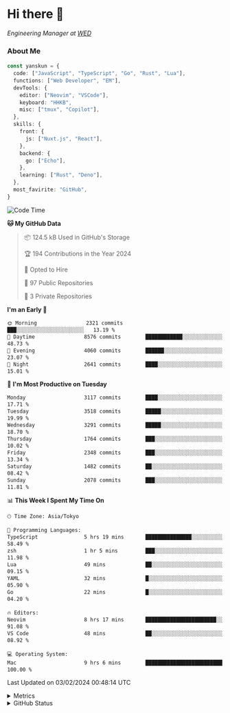 # Hi there&nbsp;:wave:

<!-- ![Alt text](https://spotify-recently-played-readme.vercel.app/api?user=31kynbuubkiu3r4qh4hjuaglhfay) -->

_Engineering Manager at [WED](https://github.com/wedinc)_

### About Me

```ts
const yanskun = {
  code: ["JavaScript", "TypeScript", "Go", "Rust", "Lua"],
  functions: ["Web Developer", "EM"],
  devTools: {
    editor: ["Neovim", "VSCode"],
    keyboard: "HHKB",
    misc: ["tmux", "Copilot"],
  },
  skills: {
    front: {
      js: ["Nuxt.js", "React"],
    },
    backend: {
      go: ["Echo"],
    },
    learning: ["Rust", "Deno"],
  },
  most_favirite: "GitHub",
}
```

<!--START_SECTION:waka-->
![Code Time](http://img.shields.io/badge/Code%20Time-680%20hrs%2035%20mins-blue)

**🐱 My GitHub Data** 

> 📦 124.5 kB Used in GitHub's Storage 
 > 
> 🏆 194 Contributions in the Year 2024
 > 
> 💼 Opted to Hire
 > 
> 📜 97 Public Repositories 
 > 
> 🔑 3 Private Repositories 
 > 
**I'm an Early 🐤** 

```text
🌞 Morning                2321 commits        ███░░░░░░░░░░░░░░░░░░░░░░   13.19 % 
🌆 Daytime                8576 commits        ████████████░░░░░░░░░░░░░   48.73 % 
🌃 Evening                4060 commits        ██████░░░░░░░░░░░░░░░░░░░   23.07 % 
🌙 Night                  2641 commits        ████░░░░░░░░░░░░░░░░░░░░░   15.01 % 
```
📅 **I'm Most Productive on Tuesday** 

```text
Monday                   3117 commits        ████░░░░░░░░░░░░░░░░░░░░░   17.71 % 
Tuesday                  3518 commits        █████░░░░░░░░░░░░░░░░░░░░   19.99 % 
Wednesday                3291 commits        █████░░░░░░░░░░░░░░░░░░░░   18.70 % 
Thursday                 1764 commits        ███░░░░░░░░░░░░░░░░░░░░░░   10.02 % 
Friday                   2348 commits        ███░░░░░░░░░░░░░░░░░░░░░░   13.34 % 
Saturday                 1482 commits        ██░░░░░░░░░░░░░░░░░░░░░░░   08.42 % 
Sunday                   2078 commits        ███░░░░░░░░░░░░░░░░░░░░░░   11.81 % 
```


📊 **This Week I Spent My Time On** 

```text
🕑︎ Time Zone: Asia/Tokyo

💬 Programming Languages: 
TypeScript               5 hrs 19 mins       ███████████████░░░░░░░░░░   58.49 % 
zsh                      1 hr 5 mins         ███░░░░░░░░░░░░░░░░░░░░░░   11.98 % 
Lua                      49 mins             ██░░░░░░░░░░░░░░░░░░░░░░░   09.15 % 
YAML                     32 mins             █░░░░░░░░░░░░░░░░░░░░░░░░   05.90 % 
Go                       22 mins             █░░░░░░░░░░░░░░░░░░░░░░░░   04.20 % 

🔥 Editors: 
Neovim                   8 hrs 17 mins       ███████████████████████░░   91.08 % 
VS Code                  48 mins             ██░░░░░░░░░░░░░░░░░░░░░░░   08.92 % 

💻 Operating System: 
Mac                      9 hrs 6 mins        █████████████████████████   100.00 % 
```


 Last Updated on 03/02/2024 00:48:14 UTC
<!--END_SECTION:waka-->

<details>
  <summary>Metrics</summary>
  <img src="https://github.com/yanskun/yanskun/blob/main/github-metrics.svg" alt="Metrics">
</details>

<details>
  <summary>GitHub Status</summary>
  <picture>
    <source media="(prefers-color-scheme: dark)" srcset="https://raw.githubusercontent.com/yanskun/yanskun/master/profile-summary-card-output/nord_dark/0-profile-details.svg">
   <img src="https://raw.githubusercontent.com/yanskun/yanskun/master/profile-summary-card-output/default/0-profile-details.svg">
  </picture>
  <br>
  <picture>
    <source media="(prefers-color-scheme: dark)" srcset="https://raw.githubusercontent.com/yanskun/yanskun/master/profile-summary-card-output/nord_dark/1-repos-per-language.svg">
   <img src="https://raw.githubusercontent.com/yanskun/yanskun/master/profile-summary-card-output/default/1-repos-per-language.svg">
  </picture>
  <picture>
    <source media="(prefers-color-scheme: dark)" srcset="https://raw.githubusercontent.com/yanskun/yanskun/master/profile-summary-card-output/nord_dark/2-most-commit-language.svg">
   <img src="https://raw.githubusercontent.com/yanskun/yanskun/master/profile-summary-card-output/default/2-most-commit-language.svg">
  </picture>
  <br>
  <picture>
    <source media="(prefers-color-scheme: dark)" srcset="https://raw.githubusercontent.com/yanskun/yanskun/master/profile-summary-card-output/nord_dark/3-stats.svg">
   <img src="https://raw.githubusercontent.com/yanskun/yanskun/master/profile-summary-card-output/default/3-stats.svg">
  </picture>
  <picture>
    <source media="(prefers-color-scheme: dark)" srcset="https://raw.githubusercontent.com/yanskun/yanskun/master/profile-summary-card-output/nord_dark/4-productive-time.svg">
   <img src="https://raw.githubusercontent.com/yanskun/yanskun/master/profile-summary-card-output/default/4-productive-time.svg">
  </picture>
</details>
